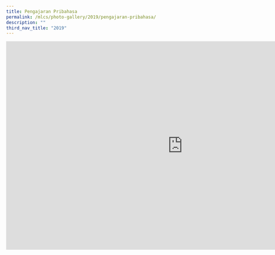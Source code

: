 ```yaml
---
title: Pengajaran Pribahasa
permalink: /mlcs/photo-gallery/2019/pengajaran-pribahasa/
description: ""
third_nav_title: "2019"
---
```

<iframe allowfullscreen="true" height="569" width="960" frameborder="0" src="https://docs.google.com/presentation/d/e/2PACX-1vR5FrJB8S4EExxNvjC-JNhZGQInBSC6Li-5U03_et8rf04g5v5Ui_CLO6uAhtewi-al74luAt2Lom52/embed?start=false&amp;loop=false&amp;delayms=3000"></iframe>